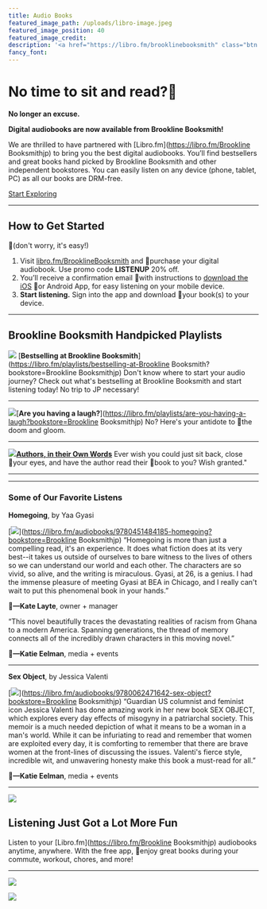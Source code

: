 ```yaml
---
title: Audio Books
featured_image_path: /uploads/libro-image.jpeg
featured_image_position: 40
featured_image_credit:
description: '<a href="https://libro.fm/brooklinebooksmith" class="btn btn-primary">Libro.fm</a>'
fancy_font:
---
```


# No time to sit and read?
**No longer an excuse.**

**Digital audiobooks are now available from Brookline Booksmith!**

We are thrilled to have partnered with [Libro.fm](https://libro.fm/Brookline Booksmithjp) to bring you the best digital audiobooks. You’ll find bestsellers and great books hand picked by Brookline Booksmith and other independent bookstores. You can easily listen on any device (phone, tablet, PC) as all our books are DRM-free.




<a href="https://libro.fm/brooklinebooksmith" class="btn btn-primary">Start Exploring</a>




* * *


## **How to Get Started**
(don't worry, it's easy!)

1. Visit [libro.fm/BrooklineBooksmith](https://libro.fm/brooklinebooksmith) and purchase your digital audiobook. Use promo code **LISTENUP** 20% off.
2. You’ll receive a confirmation email with instructions to [download the iOS](https://itunes.apple.com/us/app/libro.fm/id1057776523) or Android App, for easy listening on your mobile device.
3. **Start listening.** Sign into the app and download your book(s) to your device.



* * *


## **Brookline Booksmith Handpicked Playlists**

![](https://static1.squarespace.com/static/55395080e4b03e1f32a4dbe2/t/576c6fcbe4fcb5bcdb3bb02f/1466724303234/?format=500w) [**Bestselling at Brookline Booksmith**](https://libro.fm/playlists/bestselling-at-Brookline Booksmith?bookstore=Brookline Booksmithjp)
Don't know where to start your audio journey? Check out what's bestselling at Brookline Booksmith and start listening today! No trip to JP necessary!


---


![](https://static1.squarespace.com/static/55395080e4b03e1f32a4dbe2/t/576c6fdde4fcb5bcdb3bb109/1466724355384/?format=500w)[**Are you having a laugh?**](https://libro.fm/playlists/are-you-having-a-laugh?bookstore=Brookline Booksmithjp) No? Here's your antidote to the doom and gloom.


---


![](https://static1.squarespace.com/static/55395080e4b03e1f32a4dbe2/t/576c701a579fb30cbdeb8b70/1466724411142/?format=500w)[**Authors, in their Own Words**](https://libro.fm/playlists/authors-in-their-own-words?bookstore=Brookline) Ever wish you could just sit back, close your eyes, and have the author read their book to you? Wish granted."


---

* * *


### Some of Our Favorite Listens


**Homegoing**, by Yaa Gyasi

[![](https://static1.squarespace.com/static/55395080e4b03e1f32a4dbe2/t/576c70cee4fcb5bcdb3bb8fc/1466724735970/?format=500w)](https://libro.fm/audiobooks/9780451484185-homegoing?bookstore=Brookline Booksmithjp) “Homegoing is more than just a compelling read, it's an experience. It does what fiction does at its very best--it takes us outside of ourselves to bare witness to the lives of others so we can understand our world and each other. The characters are so vivid, so alive, and the writing is miraculous. Gyasi, at 26, is a genius. I had the immense pleasure of meeting Gyasi at BEA in Chicago, and I really can't wait to put this phenomenal book in your hands.”

**—Kate Layte**, owner + manager

“This novel beautifully traces the devastating realities of racism from Ghana to a modern America. Spanning generations, the thread of memory connects all of the incredibly drawn characters in this moving novel.”

**—Katie Eelman**, media + events


---


**Sex Object**, by Jessica Valenti

[![](https://static1.squarespace.com/static/55395080e4b03e1f32a4dbe2/t/576c710d59cc68e22a3179fe/1466724695471/?format=500w)](https://libro.fm/audiobooks/9780062471642-sex-object?bookstore=Brookline Booksmithjp) “Guardian US columnist and feminist icon Jessica Valenti has done amazing work in her new book SEX OBJECT, which explores every day effects of misogyny in a patriarchal society. This memoir is a much needed depiction of what it means to be a woman in a man's world. While it can be infuriating to read and remember that women are exploited every day, it is comforting to remember that there are brave women at the front-lines of discussing the issues. Valenti's fierce style, incredible wit, and unwavering honesty make this book a must-read for all.”

**—Katie Eelman**, media + events




* * *

![](https://static1.squarespace.com/static/55395080e4b03e1f32a4dbe2/t/576c727820099eb271902613/1466725005693/?format=1000w)



## **Listening Just Got a Lot More Fun**

Listen to your [Libro.fm](https://libro.fm/Brookline Booksmithjp) audiobooks anytime, anywhere. With the free app, enjoy great books during your commute, workout, chores, and more!

---

[![](https://static1.squarespace.com/static/55395080e4b03e1f32a4dbe2/t/576c7258e4fcb5bcdb3bc580/1469814711939/?format=500w)](https://itunes.apple.com/us/app/libro.fm/id1057776523)


[![](https://static1.squarespace.com/static/55395080e4b03e1f32a4dbe2/t/579b97ebe3df288505014b58/1469814772087/?format=500w)](https://play.google.com/store/apps/details?id=fm.libro.librofm)
